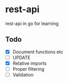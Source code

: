 # rest-api
rest-api in go for learning

## Todo
- [x] Document functions etc
- [ ] UPDATE
- [x] Relative imports
- [ ] Proper filtering
- [ ] Validation